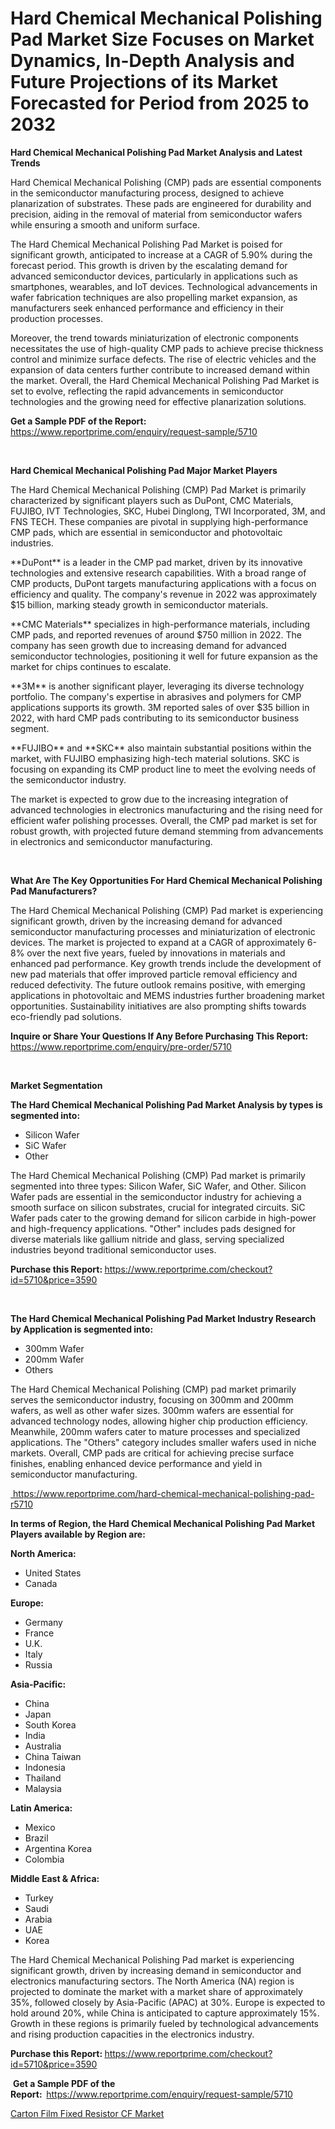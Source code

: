 <p><h1>Hard Chemical Mechanical Polishing Pad Market Size Focuses on Market Dynamics, In-Depth Analysis and Future Projections of its Market Forecasted for Period from 2025 to 2032</h1></p><p><strong>Hard Chemical Mechanical Polishing Pad Market Analysis and Latest Trends</strong></p>
<p><p>Hard Chemical Mechanical Polishing (CMP) pads are essential components in the semiconductor manufacturing process, designed to achieve planarization of substrates. These pads are engineered for durability and precision, aiding in the removal of material from semiconductor wafers while ensuring a smooth and uniform surface. </p><p>The Hard Chemical Mechanical Polishing Pad Market is poised for significant growth, anticipated to increase at a CAGR of 5.90% during the forecast period. This growth is driven by the escalating demand for advanced semiconductor devices, particularly in applications such as smartphones, wearables, and IoT devices. Technological advancements in wafer fabrication techniques are also propelling market expansion, as manufacturers seek enhanced performance and efficiency in their production processes.</p><p>Moreover, the trend towards miniaturization of electronic components necessitates the use of high-quality CMP pads to achieve precise thickness control and minimize surface defects. The rise of electric vehicles and the expansion of data centers further contribute to increased demand within the market. Overall, the Hard Chemical Mechanical Polishing Pad Market is set to evolve, reflecting the rapid advancements in semiconductor technologies and the growing need for effective planarization solutions.</p></p>
<p><strong>Get a Sample PDF of the Report:&nbsp;</strong> <a href="https://www.reportprime.com/enquiry/request-sample/5710?utm_campaign=1891&utm_medium=2&utm_source=Github&utm_content=ia&utm_term=19032025&utm_id=hard-chemical-mechanical-polishing-pad">https://www.reportprime.com/enquiry/request-sample/5710</a></p>
<p>&nbsp;</p>
<p><strong>Hard Chemical Mechanical Polishing Pad Major Market Players</strong></p>
<p><p>The Hard Chemical Mechanical Polishing (CMP) Pad Market is primarily characterized by significant players such as DuPont, CMC Materials, FUJIBO, IVT Technologies, SKC, Hubei Dinglong, TWI Incorporated, 3M, and FNS TECH. These companies are pivotal in supplying high-performance CMP pads, which are essential in semiconductor and photovoltaic industries.</p><p>**DuPont** is a leader in the CMP pad market, driven by its innovative technologies and extensive research capabilities. With a broad range of CMP products, DuPont targets manufacturing applications with a focus on efficiency and quality. The company's revenue in 2022 was approximately $15 billion, marking steady growth in semiconductor materials.</p><p>**CMC Materials** specializes in high-performance materials, including CMP pads, and reported revenues of around $750 million in 2022. The company has seen growth due to increasing demand for advanced semiconductor technologies, positioning it well for future expansion as the market for chips continues to escalate.</p><p>**3M** is another significant player, leveraging its diverse technology portfolio. The company's expertise in abrasives and polymers for CMP applications supports its growth. 3M reported sales of over $35 billion in 2022, with hard CMP pads contributing to its semiconductor business segment.</p><p>**FUJIBO** and **SKC** also maintain substantial positions within the market, with FUJIBO emphasizing high-tech material solutions. SKC is focusing on expanding its CMP product line to meet the evolving needs of the semiconductor industry.</p><p>The market is expected to grow due to the increasing integration of advanced technologies in electronics manufacturing and the rising need for efficient wafer polishing processes. Overall, the CMP pad market is set for robust growth, with projected future demand stemming from advancements in electronics and semiconductor manufacturing.</p></p>
<p>&nbsp;</p>
<p><strong>What Are The Key Opportunities For Hard Chemical Mechanical Polishing Pad Manufacturers?</strong></p>
<p><p>The Hard Chemical Mechanical Polishing (CMP) Pad market is experiencing significant growth, driven by the increasing demand for advanced semiconductor manufacturing processes and miniaturization of electronic devices. The market is projected to expand at a CAGR of approximately 6-8% over the next five years, fueled by innovations in materials and enhanced pad performance. Key growth trends include the development of new pad materials that offer improved particle removal efficiency and reduced defectivity. The future outlook remains positive, with emerging applications in photovoltaic and MEMS industries further broadening market opportunities. Sustainability initiatives are also prompting shifts towards eco-friendly pad solutions.</p></p>
<p><strong>Inquire or Share Your Questions If Any Before Purchasing This Report:</strong> <a href="https://www.reportprime.com/enquiry/pre-order/5710?utm_campaign=1891&utm_medium=2&utm_source=Github&utm_content=ia&utm_term=19032025&utm_id=hard-chemical-mechanical-polishing-pad">https://www.reportprime.com/enquiry/pre-order/5710</a></p>
<p>&nbsp;</p>
<p><strong>Market Segmentation</strong></p>
<p><strong>The Hard Chemical Mechanical Polishing Pad Market Analysis by types is segmented into:</strong></p>
<p><ul><li>Silicon Wafer</li><li>SiC Wafer</li><li>Other</li></ul></p>
<p><p>The Hard Chemical Mechanical Polishing (CMP) Pad market is primarily segmented into three types: Silicon Wafer, SiC Wafer, and Other. Silicon Wafer pads are essential in the semiconductor industry for achieving a smooth surface on silicon substrates, crucial for integrated circuits. SiC Wafer pads cater to the growing demand for silicon carbide in high-power and high-frequency applications. "Other" includes pads designed for diverse materials like gallium nitride and glass, serving specialized industries beyond traditional semiconductor uses.</p></p>
<p><strong>Purchase this Report:&nbsp;</strong><a href="https://www.reportprime.com/checkout?id=5710&price=3590&utm_campaign=1891&utm_medium=2&utm_source=Github&utm_content=ia&utm_term=19032025&utm_id=hard-chemical-mechanical-polishing-pad">https://www.reportprime.com/checkout?id=5710&price=3590</a></p>
<p>&nbsp;</p>
<p><strong>The Hard Chemical Mechanical Polishing Pad Market Industry Research by Application is segmented into:</strong></p>
<p><ul><li>300mm Wafer</li><li>200mm Wafer</li><li>Others</li></ul></p>
<p><p>The Hard Chemical Mechanical Polishing (CMP) pad market primarily serves the semiconductor industry, focusing on 300mm and 200mm wafers, as well as other wafer sizes. 300mm wafers are essential for advanced technology nodes, allowing higher chip production efficiency. Meanwhile, 200mm wafers cater to mature processes and specialized applications. The "Others" category includes smaller wafers used in niche markets. Overall, CMP pads are critical for achieving precise surface finishes, enabling enhanced device performance and yield in semiconductor manufacturing.</p></p>
<p><a href="https://www.reportprime.com/hard-chemical-mechanical-polishing-pad-r5710?utm_campaign=1891&utm_medium=2&utm_source=Github&utm_content=ia&utm_term=19032025&utm_id=hard-chemical-mechanical-polishing-pad">&nbsp;https://www.reportprime.com/hard-chemical-mechanical-polishing-pad-r5710</a></p>
<p><strong>In terms of Region, the Hard Chemical Mechanical Polishing Pad Market Players available by Region are:</strong></p>
<p>
    <p> <strong> North America: </strong>
        <ul>
            <li>United States</li>
            <li>Canada</li>
        </ul>
        </p> 
    <p> <strong> Europe: </strong>
        <ul>
            <li>Germany</li>
            <li>France</li>
            <li>U.K.</li>
            <li>Italy</li>
            <li>Russia</li>
        </ul>
        </p> 
    <p> <strong> Asia-Pacific: </strong>
        <ul>
            <li>China</li>
            <li>Japan</li>
            <li>South Korea</li>
            <li>India</li>
            <li>Australia</li>
            <li>China Taiwan</li>
            <li>Indonesia</li>
            <li>Thailand</li>
            <li>Malaysia</li>
        </ul>
        </p> 
    <p> <strong> Latin America: </strong>
        <ul>
            <li>Mexico</li>
            <li>Brazil</li>
            <li>Argentina Korea</li>
            <li>Colombia</li>
        </ul>
        </p> 
    <p> <strong> Middle East & Africa: </strong>
        <ul>
            <li>Turkey</li>
            <li>Saudi</li>
            <li>Arabia</li>
            <li>UAE</li>
            <li>Korea</li>
        </ul>
    </p>
    </p>
<p><p>The Hard Chemical Mechanical Polishing Pad market is experiencing significant growth, driven by increasing demand in semiconductor and electronics manufacturing sectors. The North America (NA) region is projected to dominate the market with a market share of approximately 35%, followed closely by Asia-Pacific (APAC) at 30%. Europe is expected to hold around 20%, while China is anticipated to capture approximately 15%. Growth in these regions is primarily fueled by technological advancements and rising production capacities in the electronics industry.</p></p>
<p><strong>Purchase this Report: </strong><a href="https://www.reportprime.com/checkout?id=5710&price=3590&utm_campaign=1891&utm_medium=2&utm_source=Github&utm_content=ia&utm_term=19032025&utm_id=hard-chemical-mechanical-polishing-pad">https://www.reportprime.com/checkout?id=5710&price=3590</a></p>
<p>&nbsp;<strong>Get a Sample PDF of the Report:&nbsp;&nbsp;</strong><a href="https://www.reportprime.com/enquiry/request-sample/5710?utm_campaign=1891&utm_medium=2&utm_source=Github&utm_content=ia&utm_term=19032025&utm_id=hard-chemical-mechanical-polishing-pad">https://www.reportprime.com/enquiry/request-sample/5710</a></p>
<p><strong></strong></p>
<p><p><a href="https://github.com/Krish2023na/Market-Research-Report-List-7/blob/main/carton-film-fixed-resistor-cf-market.md?utm_campaign=1891&utm_medium=2&utm_source=Github&utm_content=ia&utm_term=19032025&utm_id=hard-chemical-mechanical-polishing-pad">Carton Film Fixed Resistor CF Market</a></p></p>